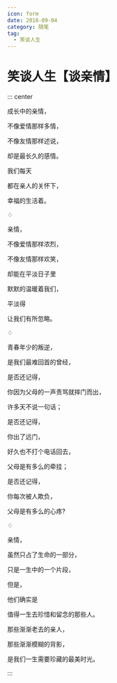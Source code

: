 ```yaml
---
icon: form
date: 2018-09-04
category: 随笔
tag:
  - 笑谈人生
---
```


# 笑谈人生【谈亲情】

::: center

成长中的亲情，

不像爱情那样多情，

不像友情那样述说，

却是最长久的感情。

我们每天

都在亲人的关怀下，

幸福的生活着。

♢

亲情，

不像爱情那样浓烈，

不像友情那样欢笑，

却能在平淡日子里

默默的温暖着我们，

平淡得

让我们有所忽略。

♢

青春年少的叛逆，

是我们最难回首的曾经，

是否还记得，

你因为父母的一声责骂就摔门而出，

许多天不说一句话；

是否还记得，

你出了远门，

好久也不打个电话回去，

父母是有多么的牵挂；

是否还记得，

你每次被人欺负，

父母是有多么的心疼?

♢

亲情，

虽然只占了生命的一部分，

只是一生中的一个片段，

但是，

他们确实是

值得一生去珍惜和留念的那些人。

那些渐渐老去的亲人，

那些渐渐模糊的背影，

是我们一生需要珍藏的最美时光。

:::
